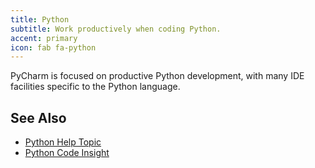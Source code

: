 ```yaml
---
title: Python
subtitle: Work productively when coding Python.
accent: primary
icon: fab fa-python
---
```


PyCharm is focused on productive Python development, with many IDE facilities specific to the Python language.

## See Also
- [Python Help Topic](https://www.jetbrains.com/help/pycharm/python.html)
- [Python Code Insight](https://www.jetbrains.com/help/pycharm/python-code-insight.html)
